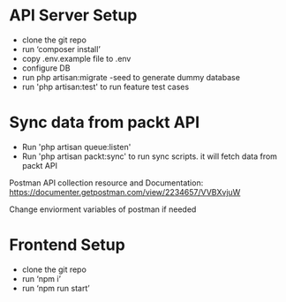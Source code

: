 # API Server Setup
- clone the git repo
- run ‘composer install’
- copy .env.example file to .env
- configure DB
- run php artisan:migrate -seed to generate dummy database
- run 'php artisan:test' to run feature test cases

# Sync data from packt API
- Run 'php artisan queue:listen'
- Run 'php artisan packt:sync' to run sync scripts. it will fetch data from packt API

Postman API collection resource and Documentation: https://documenter.getpostman.com/view/2234657/VVBXvjuW

Change enviorment variables of postman if needed

# Frontend Setup
- clone the git repo
- run ‘npm i’
- run ‘npm run start’
